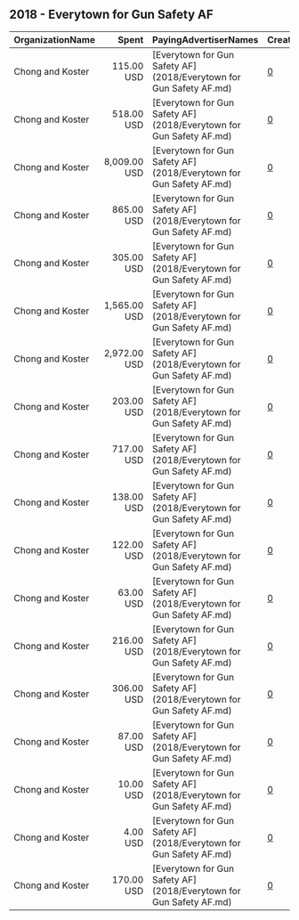 ## 2018 - Everytown for Gun Safety AF 
|OrganizationName|Spent|PayingAdvertiserNames|CreativeUrls|Impressions|Genders|AgeBrackets|CountryCodes|BillingAddresses|CandidateBallotInformation|
|:---|---:|:---|:---|---:|:---|:---|:---|:---|:---|
|Chong and Koster|115.00 USD|[Everytown for Gun Safety AF](2018/Everytown for Gun Safety AF.md)|[0](https://www.snap.com/political-ads/asset/1c935f26e158afcb6b56d6f89336ca7c58a7aa588033f6a8587bf4edd2722106?mediaType=png)|62,924|||united states|"1640 Rhode Island Ave. NW, Suite 600,Washington,20036,US"||
|Chong and Koster|518.00 USD|[Everytown for Gun Safety AF](2018/Everytown for Gun Safety AF.md)|[0](https://www.snap.com/political-ads/asset/d95fa0e1de8048ceec3f620022b67d06fe223f2662ddc4fe423746e30d0d31a7?mediaType=mp4)|325,243|||united states|"1640 Rhode Island Ave. NW, Suite 600,Washington,20036,US"||
|Chong and Koster|8,009.00 USD|[Everytown for Gun Safety AF](2018/Everytown for Gun Safety AF.md)|[0](https://www.snap.com/political-ads/asset/d95fa0e1de8048ceec3f620022b67d06fe223f2662ddc4fe423746e30d0d31a7?mediaType=mp4)|5,205,709||25-|united states|"1640 Rhode Island Ave. NW, Suite 600,Washington,20036,US"||
|Chong and Koster|865.00 USD|[Everytown for Gun Safety AF](2018/Everytown for Gun Safety AF.md)|[0](https://www.snap.com/political-ads/asset/97836b6342d24477addd05c8adbb7b96b5ea0822284c4f5be678137477314635?mediaType=png)|477,200|||united states|"1640 Rhode Island Ave. NW, Suite 600,Washington,20036,US"||
|Chong and Koster|305.00 USD|[Everytown for Gun Safety AF](2018/Everytown for Gun Safety AF.md)|[0](https://www.snap.com/political-ads/asset/d95fa0e1de8048ceec3f620022b67d06fe223f2662ddc4fe423746e30d0d31a7?mediaType=mp4)|214,631|||united states|"1640 Rhode Island Ave. NW, Suite 600,Washington,20036,US"||
|Chong and Koster|1,565.00 USD|[Everytown for Gun Safety AF](2018/Everytown for Gun Safety AF.md)|[0](https://www.snap.com/political-ads/asset/d95fa0e1de8048ceec3f620022b67d06fe223f2662ddc4fe423746e30d0d31a7?mediaType=mp4)|1,034,438|||united states|"1640 Rhode Island Ave. NW, Suite 600,Washington,20036,US"||
|Chong and Koster|2,972.00 USD|[Everytown for Gun Safety AF](2018/Everytown for Gun Safety AF.md)|[0](https://www.snap.com/political-ads/asset/d95fa0e1de8048ceec3f620022b67d06fe223f2662ddc4fe423746e30d0d31a7?mediaType=mp4)|1,421,596|||united states|"1640 Rhode Island Ave. NW, Suite 600,Washington,20036,US"||
|Chong and Koster|203.00 USD|[Everytown for Gun Safety AF](2018/Everytown for Gun Safety AF.md)|[0](https://www.snap.com/political-ads/asset/60ab905984ee279d88e767e044502ccb059a729fb41010ccf3e9e175281f1a3f?mediaType=png)|94,877|||united states|"1640 Rhode Island Ave. NW, Suite 600,Washington,20036,US"||
|Chong and Koster|717.00 USD|[Everytown for Gun Safety AF](2018/Everytown for Gun Safety AF.md)|[0](https://www.snap.com/political-ads/asset/d95fa0e1de8048ceec3f620022b67d06fe223f2662ddc4fe423746e30d0d31a7?mediaType=mp4)|391,392|||united states|"1640 Rhode Island Ave. NW, Suite 600,Washington,20036,US"||
|Chong and Koster|138.00 USD|[Everytown for Gun Safety AF](2018/Everytown for Gun Safety AF.md)|[0](https://www.snap.com/political-ads/asset/51f9983d44bbdbac4b70a40c0913793af2681a2299a139ac1cfb73450019fdb4?mediaType=png)|77,778|||united states|"1640 Rhode Island Ave. NW, Suite 600,Washington,20036,US"||
|Chong and Koster|122.00 USD|[Everytown for Gun Safety AF](2018/Everytown for Gun Safety AF.md)|[0](https://www.snap.com/political-ads/asset/97836b6342d24477addd05c8adbb7b96b5ea0822284c4f5be678137477314635?mediaType=png)|63,365|||united states|"1640 Rhode Island Ave. NW, Suite 600,Washington,20036,US"||
|Chong and Koster|63.00 USD|[Everytown for Gun Safety AF](2018/Everytown for Gun Safety AF.md)|[0](https://www.snap.com/political-ads/asset/51f9983d44bbdbac4b70a40c0913793af2681a2299a139ac1cfb73450019fdb4?mediaType=png)|38,511|||united states|"1640 Rhode Island Ave. NW, Suite 600,Washington,20036,US"||
|Chong and Koster|216.00 USD|[Everytown for Gun Safety AF](2018/Everytown for Gun Safety AF.md)|[0](https://www.snap.com/political-ads/asset/4f611f1cb8f16e7575105ccdf3c3e78a80b836c3d94f4e4c0273f118c56573c2?mediaType=png)|122,932|||united states|"1640 Rhode Island Ave. NW, Suite 600,Washington,20036,US"||
|Chong and Koster|306.00 USD|[Everytown for Gun Safety AF](2018/Everytown for Gun Safety AF.md)|[0](https://www.snap.com/political-ads/asset/4f611f1cb8f16e7575105ccdf3c3e78a80b836c3d94f4e4c0273f118c56573c2?mediaType=png)|164,497|||united states|"1640 Rhode Island Ave. NW, Suite 600,Washington,20036,US"||
|Chong and Koster|87.00 USD|[Everytown for Gun Safety AF](2018/Everytown for Gun Safety AF.md)|[0](https://www.snap.com/political-ads/asset/037b80ec9e0e28327d990205f96c9e60bcf95965f49ce0026d5c7f39c7221474?mediaType=png)|49,453|||united states|"1640 Rhode Island Ave. NW, Suite 600,Washington,20036,US"||
|Chong and Koster|10.00 USD|[Everytown for Gun Safety AF](2018/Everytown for Gun Safety AF.md)|[0](https://www.snap.com/political-ads/asset/d95fa0e1de8048ceec3f620022b67d06fe223f2662ddc4fe423746e30d0d31a7?mediaType=mp4)|6,704|||united states|"1640 Rhode Island Ave. NW, Suite 600,Washington,20036,US"||
|Chong and Koster|4.00 USD|[Everytown for Gun Safety AF](2018/Everytown for Gun Safety AF.md)|[0](https://www.snap.com/political-ads/asset/d95fa0e1de8048ceec3f620022b67d06fe223f2662ddc4fe423746e30d0d31a7?mediaType=mp4)|2,395|||united states|"1640 Rhode Island Ave. NW, Suite 600,Washington,20036,US"||
|Chong and Koster|170.00 USD|[Everytown for Gun Safety AF](2018/Everytown for Gun Safety AF.md)|[0](https://www.snap.com/political-ads/asset/d95fa0e1de8048ceec3f620022b67d06fe223f2662ddc4fe423746e30d0d31a7?mediaType=mp4)|107,942|||united states|"1640 Rhode Island Ave. NW, Suite 600,Washington,20036,US"||
